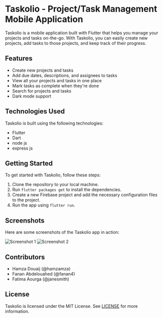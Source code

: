  <h1>Taskolio - Project/Task Management Mobile Application</h1>

<p>Taskolio is a mobile application built with Flutter that helps you manage your projects and tasks on-the-go. With Taskolio, you can easily create new projects, add tasks to those projects, and keep track of their progress.</p>

<h2>Features</h2>

<ul>
	<li>Create new projects and tasks</li>
	<li>Add due dates, descriptions, and assignees to tasks</li>
	<li>View all your projects and tasks in one place</li>
	<li>Mark tasks as complete when they're done</li>
	<li>Search for projects and tasks</li>
	<li>Dark mode support</li>
</ul>

<h2>Technologies Used</h2>

<p>Taskolio is built using the following technologies:</p>

<ul>
	<li>Flutter</li>
	<li>Dart</li>
	<li>node js </li>
  <li>express js </li>
</ul>

<h2>Getting Started</h2>

<p>To get started with Taskolio, follow these steps:</p>

<ol>
	<li>Clone the repository to your local machine.</li>
	<li>Run <code>flutter packages get</code> to install the dependencies.</li>
	<li>Create a new Firebase project and add the necessary configuration files to the project.</li>
	<li>Run the app using <code>flutter run</code>.</li>
</ol>

<h2>Screenshots</h2>

<p>Here are some screenshots of the Taskolio app in action:</p>

<img src="screenshots/screenshot1.png" alt="Screenshot 1">
<img src="screenshots/screenshot2.png" alt="Screenshot 2">

<h2>Contributors</h2>

<ul>
	<li>Hamza Douaij (@hamzamza)</li>
	<li>Fanan Abdelouahed (@fanan4)</li>
	<li>Fatima Aourga (@janesmith)</li>
</ul>

<h2>License</h2>

<p>Taskolio is licensed under the MIT License. See <a href="LICENSE">LICENSE</a> for more information.</p>
